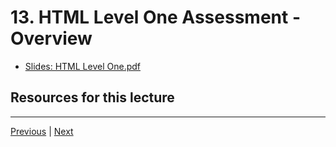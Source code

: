 # 13. HTML Level One Assessment - Overview

-   [Slides: HTML Level One.pdf](https://python-ds.s3.us-west-1.amazonaws.com/Python-and-Django-Full-Stack-Web-Developer-Bootcamp/Resources/HTML+Level+One.pdf)


##  Resources for this lecture




---

[Previous](./12_HTML-Level-One-Part-Five-Attributes.md) | [Next](./14_HTML-Level-One-Assessment-Solutions.md)
